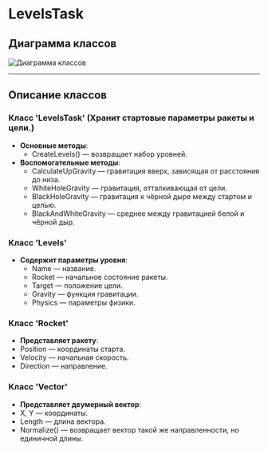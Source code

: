 # LevelsTask

## Диаграмма классов
![Диаграмма классов](https://www.mermaidchart.com/raw/b1753209-fc1a-4070-ad1b-be46116ff2a2?theme=light&version=v0.1&format=svg)

---

## Описание классов

### Класс 'LevelsTask' (Хранит стартовые параметры ракеты и цели.)
- **Основные методы**:
  - CreateLevels() — возвращает набор уровней.
- **Воспомогательные методы**:
  - CalculateUpGravity — гравитация вверх, зависящая от расстояния до низа.
  - WhiteHoleGravity — гравитация, отталкивающая от цели.
  - BlackHoleGravity — гравитация к чёрной дыре между стартом и целью.
  - BlackAndWhiteGravity — среднее между гравитацией белой и чёрной дыр.

### Класс 'Levels'
- **Содержит параметры уровня**:
  - Name — название.
  - Rocket — начальное состояние ракеты.
  - Target — положение цели.
  - Gravity — функция гравитации.
  - Physics — параметры физики.

### Класс 'Rocket'
 - **Представляет ракету**:
  - Position — координаты старта.
  - Velocity — начальная скорость.
  - Direction — направление.
 
### Класс 'Vector'
- **Представляет двумерный вектор**:
 - X, Y — координаты.
 - Length — длина вектора.
 - Normalize() — возвращает вектор такой же направленности, но единичной длины.
